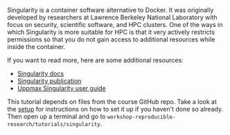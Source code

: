 Singularity is a container software alternative to Docker. It was originally
developed by researchers at Lawrence Berkeley National Laboratory with focus on
security, scientific software, and HPC clusters. One of the ways in which
Singularity is more suitable for HPC is that it very actively restricts
permissions so that you do not gain access to additional resources while inside
the container.

If you want to read more, here are some additional resources:

* [Singularity docs](https://sylabs.io/guides/3.4/user-guide/index.html)
* [Singularity publication](https://doi.org/10.1371/journal.pone.017745)
* [Uppmax Singularity user guide](
  https://www.uppmax.uu.se/support/user-guides/singularity-user-guide/)

This tutorial depends on files from the course GitHub repo. Take a look at
the [setup](pre-course-setup) for instructions on how to set it up if you
haven't done so already. Then open up a terminal and go to
`workshop-reproducible-research/tutorials/singularity`.
